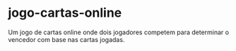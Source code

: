 # jogo-cartas-online
Um jogo de cartas online onde dois jogadores competem para determinar o vencedor com base nas cartas jogadas.
